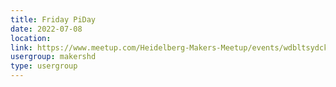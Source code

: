 ```yaml
---
title: Friday PiDay
date: 2022-07-08
location: 
link: https://www.meetup.com/Heidelberg-Makers-Meetup/events/wdbltsydckblb/
usergroup: makershd
type: usergroup
---
```

